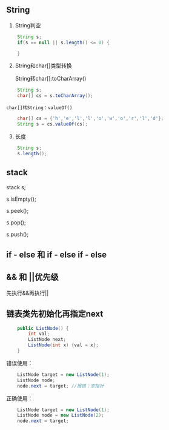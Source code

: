 ## String  

1. String判空  

````java
	String s;
	if(s == null || s.length() <= 0) {

	}
````
2. String和char[]类型转换  

	
	String转char[]:toCharArray()  

````java
	String s;
	char[] cs = s.toCharArray();
````
	char[]转String：valueOf()  

````java
	char[] cs = {'h','e','l','l','o','w','o','r','l','d'};
	String s = cs.valueOf(cs);
````
3. 长度  
````java
	String s;
	s.length();
````
## stack  

stack s;  

s.isEmpty();  

s.peek();  

s.pop();  

s.push();  

## if - else 和 if - else if - else  

## && 和 ||优先级  

先执行&&再执行||  

## 链表类先初始化再指定next  

````java
	public ListNode() {
		int val;
		ListNode next;
		ListNode(int x) {val = x};
	}
````
错误使用：  

````java
	ListNode target = new ListNode(1);
	ListNode node;
	node.next = target; //报错：空指针
````
正确使用：  

````java
	ListNode target = new ListNode(1);
	ListNode node = new ListNode(2);
	node.next = target;
````

